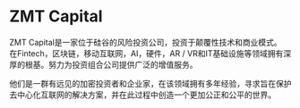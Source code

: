 # 

# ZMT Capital

ZMT Capital是一家位于硅谷的风险投资公司，投资于颠覆性技术和商业模式。 在Fintech，区块链，移动互联网，AI，硬件，AR / VR和IT基础设施等领域拥有深厚的根基。努力为投资组合公司提供广泛的增值服务。

他们是一群有远见的加密投资者和企业家，在该领域拥有多年经验，寻求旨在保护去中心化互联网的解决方案，并在此过程中创造一个更加公正和公平的世界。

